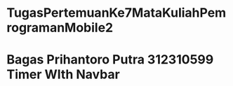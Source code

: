 # TugasPertemuanKe7MataKuliahPemrogramanMobile2
# Bagas Prihantoro Putra 312310599 Timer WIth Navbar
